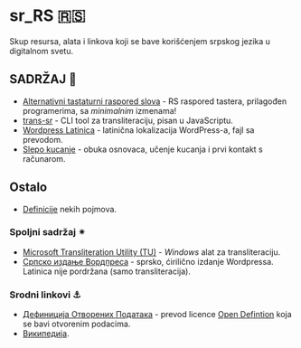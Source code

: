# sr_RS 🇷🇸

Skup resursa, alata i linkova koji se bave korišćenjem srpskog jezika u digitalnom svetu.

## SADRŽAJ 📕

+ [Alternativni tastaturni raspored slova](keyboard/index.md) - RS raspored tastera, prilagođen programerima, sa _minimalnim_ izmenama!
+ [trans-sr](trans-sr/index.md) - CLI tool za transliteraciju, pisan u JavaScriptu.
+ [Wordpress Latinica](wordpress/index.md) - latinična lokalizacija WordPress-a, fajl sa prevodom.
+ [Slepo kucanje](slepo-kucanje/index.md) - obuka osnovaca, učenje kucanja i prvi kontakt s računarom.

## Ostalo 

+ [Definicije](Definicije.md) nekih pojmova.

### Spoljni sadržaj ✴

+ [Microsoft Transliteration Utility (TU)](https://www.microsoft.com/en-us/download/details.aspx?id=17933) - _Windows_ alat za transliteraciju.
+ [Српско издање Вордпреса](https://sr.wordpress.org) - sprsko, ćirilično izdanje Wordpressa. Latinica nije pordržana (samo transliteracija).


### Srodni linkovi ⚓

+ [Дефиниција Отворених Података](https://github.com/HeapSpace/opendefinition/blob/gh-pages/od/2.1/sr/index.markdown) - prevod licence [Open Defintion](http://opendefinition.org) koja se bavi otvorenim podacima.
+ [Википедијa](https://sr.wikipedia.org/wiki/Главна_страна).

